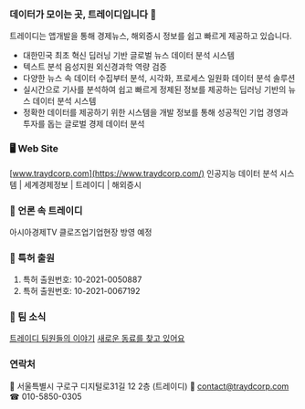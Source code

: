 ### 데이터가 모이는 곳, 트레이디입니다 👋

트레이디는 앱개발을 통해 경제뉴스, 해외증시 정보를 쉽고 빠르게 제공하고 있습니다.

- 대한민국 최초 혁신 딥러닝 기반 글로벌 뉴스 데이터 분석 시스템
- 텍스트 분석 음성지원 외신경과학 역량 검증
- 다양한 뉴스 속 데이터 수집부터 분석, 시각화, 프로세스 일원화 데이터 분석 솔루션
- 실시간으로 기사를 분석하여 쉽고 빠르게 정제된 정보를 제공하는 딥러닝 기반의 뉴스 데이터 분석 시스템
- 정확한 데이터를 제공하기 위한 시스템을 개발 정보를 통해 성공적인 기업 경영과 투자를 돕는 글로벌 경제 데이터 분석

### 🖥 Web Site

[www.traydcorp.com](https://www.traydcorp.com/)
인공지능 데이터 분석 시스템 | 세계경제정보 | 트레이디 | 해외증시

### 📰 언론 속 트레이디

아시아경제TV 클로즈업기업현장 방영 예정

### 📌 특허 출원

1. 특허 출원번호: 10-2021-0050887
2. 특허 출원번호: 10-2021-0067192

### 🙌 팀 소식

[트레이디 팀원들의 이야기](https://www.notion.so/7986c1d474e8404da5eec2d3fe10a7e3)
[새로운 동료를 찾고 있어요](https://www.notion.so/85c88e0e2a0e4f64847a99f988ad6bb7)

### 연락처

🏢 서울특별시 구로구 디지털로31길 12 2층 (트레이디)
📧 contact@traydcorp.com
☎ 010-5850-0305
